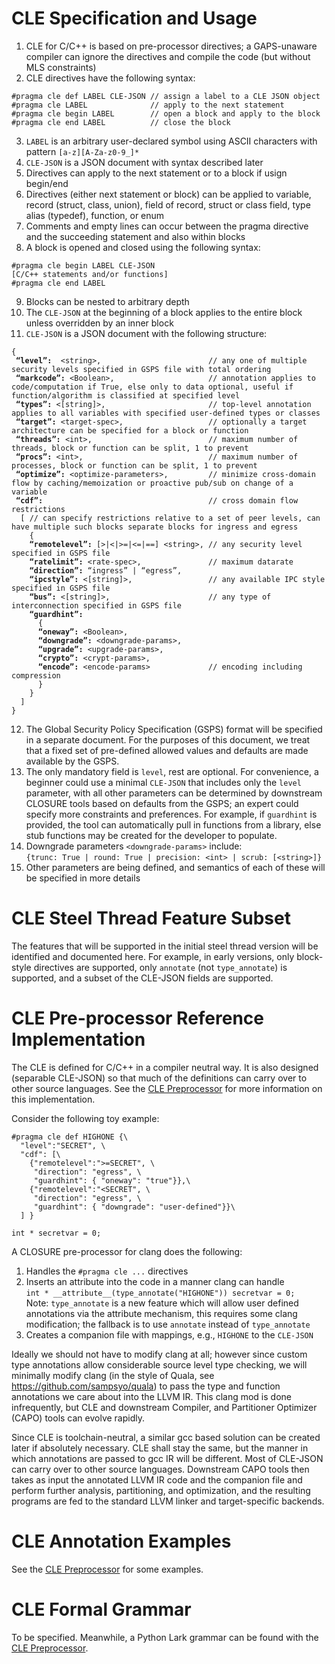 # CLE Specification and Usage
1. CLE for C/C++ is based on pre-processor directives; a GAPS-unaware compiler can ignore the directives and compile the code (but without MLS constraints)
2.	CLE directives have the following syntax:  
   ```
   #pragma cle def LABEL CLE-JSON // assign a label to a CLE JSON object  
   #pragma cle LABEL              // apply to the next statement  
   #pragma cle begin LABEL        // open a block and apply to the block  
   #pragma cle end LABEL          // close the block
   ```
3.	`LABEL` is an arbitrary user-declared symbol using ASCII characters with pattern `[a-z][A-Za-z0-9_]*` 
4.	`CLE-JSON` is a JSON document with syntax described later
5. Directives can apply to the next statement or to a block if usign begin/end
6.	Directives (either next statement or block) can be applied to variable, record (struct, class, union), field of record, struct or class field, type alias (typedef), function, or enum
7.	Comments and empty lines can occur between the pragma directive and the succeeding statement and also within blocks
8.	A block is opened and closed using the following syntax:  
   ```
   #pragma cle begin LABEL CLE-JSON  
   [C/C++ statements and/or functions]  
   #pragma cle end LABEL  
   ```  
9.	Blocks can be nested to arbitrary depth
10.	The `CLE-JSON` at the beginning of a block applies to the entire block unless overridden by an inner block
11.	`CLE-JSON` is a JSON document with the following structure:
<pre><code>{
 <b>“level”:</b>  &ltstring>,                        // any one of multiple security levels specified in GSPS file with total ordering
 <b>“markcode”:</b> &ltBoolean>,                     // annotation applies to code/computation if True, else only to data optional, useful if function/algorithm is classified at specified level
 <b>“types”:</b> &lt[string]>,                       // top-level annotation applies to all variables with specified user-defined types or classes 
 <b>“target”:</b> &lttarget-spec>,                   // optionally a target architecture can be specified for a block or function  
 <b>“threads”:</b> &ltint>,                          // maximum number of threads, block or function can be split, 1 to prevent
 <b>“procs”:</b> &ltint>,                            // maximum number of processes, block or function can be split, 1 to prevent
 <b>“optimize”:</b> &ltoptimize-parameters>,         // minimize cross-domain flow by caching/memoization or proactive pub/sub on change of a variable
 <b>“cdf”:</b>                                     // cross domain flow restrictions 
  [ // can specify restrictions relative to a set of peer levels, can have multiple such blocks separate blocks for ingress and egress         
    {
    <b>“remotelevel”:</b> [>|<|>=|<=|==] &ltstring>, // any security level specified in GSPS file
    <b>“ratelimit”:</b> &ltrate-spec>,               // maximum datarate
    <b>“direction”:</b> “ingress” | “egress”,
    <b>“ipcstyle”:</b> &lt[string]>,                 // any available IPC style specified in GSPS file
    <b>“bus”:</b> &lt[string]>,                      // any type of interconnection specified in GSPS file 
    <b>“guardhint”:</b>  
      {
      <b>“oneway”:</b> &ltBoolean>,
      <b>“downgrade”:</b> &ltdowngrade-params>,
      <b>“upgrade”:</b> &ltupgrade-params>,
      <b>“crypto”:</b> &ltcrypt-params>,
      <b>“encode”:</b> &ltencode-params>             // encoding including compression            
      }
    }
  ]
}
</code></pre>
12.	The Global Security Policy Specification (GSPS) format will be specified in a separate document.  For the purposes of this document,  we treat that a fixed set of pre-defined allowed values and defaults are made available by the GSPS.
13. The only mandatory field is `level`, rest are optional. For convenience, a beginner could use a minimal `CLE-JSON` that includes only the `level` parameter, with all other parameters can be determined by downstream CLOSURE tools based on defaults from the GSPS; an expert could specify more constraints and preferences.  For example, if `guardhint` is provided, the tool can automatically pull in functions from a library, else stub functions may be created for the developer to populate. 
14.	Downgrade parameters `<downgrade-params>` include:  
  `{trunc: True | round: True | precision: <int> | scrub: [<string>]}`  
15.	Other parameters are being defined, and semantics of each of these will be specified in more details

# CLE Steel Thread Feature Subset
The features that will be supported in the initial steel thread version will be identified and documented here. For example, in early versions, only block-style directives are supported, only `annotate` (not `type_annotate`) is supported, and a subset of the CLE-JSON fields are supported. 

# CLE Pre-processor Reference Implementation
The CLE is defined for C/C++ in a compiler neutral way.  It is also designed (separable CLE-JSON) so that much of the definitions can carry over to other source languages. See the [CLE Preprocessor](https://github.com/gaps-closure/cle-preprocessor) for more information on this implementation. 

Consider the following toy example:
```
#pragma cle def HIGHONE {\
  "level":"SECRET", \
  "cdf": [\
    {"remotelevel":">=SECRET", \
     "direction": "egress", \
     "guardhint": { "oneway": "true"}},\
    {"remotelevel":"<SECRET", \
     "direction": "egress", \
     "guardhint": { "downgrade": "user-defined"}}\
  ] }

int * secretvar = 0;
```  
A CLOSURE pre-processor for clang does the following:  
1. Handles the `#pragma cle ...` directives
2. Inserts an attribute into the code in a manner clang can handle  
 `int * __attribute__(type_annotate("HIGHONE")) secretvar = 0;`  
  Note:  `type_annotate` is a new feature which will allow user defined annotations via the attribute mechanism, this requires some clang modification; the fallback is to use `annotate` instead of `type_annotate`
3. Creates a companion file with mappings, e.g., `HIGHONE` to the `CLE-JSON`

Ideally we should not have to modify clang at all; however since custom type annotations allow considerable source level type checking, we will minimally modify clang (in the style of Quala, see https://github.com/sampsyo/quala) to pass the type and function annotations we care about into the LLVM IR. This clang mod is done infrequently, but CLE and downstream Compiler, and Partitioner Optimizer (CAPO) tools can evolve rapidly.

Since CLE is toolchain-neutral, a similar gcc based solution can be created later if absolutely necessary. CLE shall stay the same, but the manner in which annotations are passed to gcc IR will be different. Most of CLE-JSON can carry over to other source languages. Downstream CAPO tools then takes as input the annotated LLVM IR code and the companion file and perform further analysis, partitioning, and optimization, and the resulting programs are fed to the standard LLVM linker and target-specific backends.

# CLE Annotation Examples
See the [CLE Preprocessor](https://github.com/gaps-closure/cle-preprocessor) for some examples.

# CLE Formal Grammar
To be specified. Meanwhile, a Python Lark grammar can be found with the [CLE Preprocessor](https://github.com/gaps-closure/cle-preprocessor).

